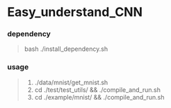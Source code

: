 # Easy_understand_CNN


### dependency
>  bash ./install_dependency.sh

### usage
> 1.    ./data/mnist/get_mnist.sh
> 2.    cd ./test/test_utils/ && ./compile_and_run.sh
> 3.    cd ./example/mnist/ && ./compile_and_run.sh
